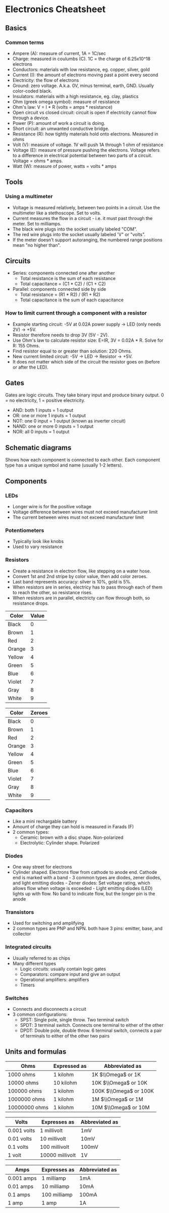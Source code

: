 
# Electronics Cheatsheet

## Basics

### Common terms

- Ampere (A): measure of current, 1A = 1C/sec
- Charge: measured in coulumbs (C). 1C = the charge of 6.25x10^18 electrons
- Conductors: materials with low resistance, eg. copper, silver, gold
- Current (I): the amount of electrons moving past a point every second
- Electricity: the flow of electrons
- Ground: zero voltage. A.k.a. 0V, minus terminal, earth, GND. Usually color-coded black.
- Insulators: materials with a high resistance, eg. clay, plastics
- Ohm (greek omega symbol): measure of resistance
- Ohm's law: V = I * R (volts = amps * resistance)
- Open circuit vs closed circuit: circuit is open if electricity cannot flow through a device.
- Power (P): amount of work a circuit is doing.
- Short circuit: an umwanted conductive bridge.
- Resistance (R): how tightly materials hold onto electrons. Measured in ohms
- Volt (V): measure of voltage. 1V will push 1A through 1 ohm of resistance
- Voltage (E): measure of pressure pushing the electrons. Voltage refers to a difference in electrical potential between two parts of a circuit. Voltage = ohms * amps.
- Watt (W): measure of power, watts = volts * amps

## Tools

### Using a multimeter

- Voltage is measured relatively, between two points in a circuit. Use the multimeter like a stethoscope. Set to volts.
- Current measures the flow in a circuit - i.e. it must past through the meter. Set to milliamps.
- The black wire plugs into the socket usually labeled "COM".
- The red wire plugs into the socket usually labeled 'V" or "volts".
- If the meter doesn't support autoranging, the numbered range positions mean "no higher than".

## Circuits

- Series: components connected one after another
  - Total resistance is the sum of each resistance
  - Total capacitance = (C1 * C2) / (C1 + C2)
- Parallel: components connected side by side
  - Total resistance = (R1 * R2) / (R1 + R2)
  - Total capacitance is the sum of each capacitance

### How to limit current through a component with a resistor

- Example starting circuit: -5V at 0.02A power supply -> LED (only needs 2V) -> +5V.
- Resistor therefore needs to drop 3V (5V - 2V).
- Use Ohm's law to calculate resistor size: E=IR, 3V = 0.02A * R. Solve for R: 155 Ohms.
- Find resistor equal to or greater than solution: 220 Ohms.
- New current limited circuit: -5V -> LED -> Resistor -> +5V.
- It does not matter which side of the circuit the resistor goes on (before or after the LED).

## Gates

Gates are logic circuits. They take binary input and produce binary output. 0 = no electricity, 1 = positive electricity.
- AND: both 1 inputs = 1 output
- OR: one or more 1 inputs = 1 output
- NOT: one 0 input = 1 output (known as inverter circuit)
- NAND: one or more 0 inputs = 1 output
- NOR: all 0 inputs = 1 output

## Schematic diagrams

Shows how each component is connected to each other. Each component type has a unique symbol and name (usually 1-2 letters).

## Components

### LEDs

- Longer wire is for the positive voltage
- Voltage difference between wires must not exceed manufacturer limit
- The current between wires must not exceed manufacturer limit

### Potentiometers

- Typically look like knobs
- Used to vary resistance

### Resistors

- Create a resistance in electron flow, like stepping on a water hose.
- Convert 1st and 2nd stripe by color value, then add color zeroes.
- Last band represents accuracy: silver is 10%, gold is 5%.
- When resistors are in series, electricy has to pass through each of them to reach the other, so resistance rises.
- When resistors are in parallel, electricty can flow through both, so resistance drops.

| Color | Value |
| - | - |
| Black | 0 |
| Brown | 1 |
| Red | 2 |
| Orange | 3 |
| Yellow | 4 |
| Green | 5 |
| Blue | 6 |
| Violet | 7 |
| Gray | 8 |
| White | 9 |

| Color | Zeroes |
| - | - |
| Black | 0 |
| Brown | 1 |
| Red | 2 |
| Orange | 3 |
| Yellow | 4 |
| Green | 5 |
| Blue | 6 |
| Violet | 7 |
| Gray | 8 |
| White | 9 |

### Capacitors

- Like a mini rechargable battery
- Amount of charge they can hold is measured in Farads (F)
- 2 common types:
  - Ceramic: brown with a disc shape. Non-polarized
  - Electrolytic: Cylinder shape. Polarized
 
### Diodes

- One way street for electrons
- Cylinder shaped. Electrons flow from cathode to anode end. Cathode end is marked with a band
        - 3 common types are diodes, zener diodes, and light emitting diodes
        - Zener diodes: Set voltage rating, which allows flow when voltage is exceeded
        - Light emitting diodes (LED) lights up with flow. No band to indicate flow, but the longer pin is the anode

### Transistors

- Used for switching and amplifying
- 2 common types are PNP and NPN. both have 3 pins: emitter, base, and collector

### Integrated circuits

- Usually referred to as chips
- Many different types
  - Logic circuits: usually contain logic gates
  - Comparators: compare input and give an output
  - Operational amplifiers: amplifiers
  - Timers

### Switches

- Connects and disconnects a circuit
- 3 common configurations:
  - SPST: Single pole, single throw. Two terminal switch
  - SPDT: 3 terminal switch. Connects one terminal to either of the other
  - DPDT: Double pole, double throw. 6 terminal switch, connects a pair of terminals to either of the other two pairs

## Units and formulas

| Ohms | Expressed as | Abbreviated as |
| - | - | - |
| 1000 ohms | 1 kilohm | 1K $\\Omega$ or 1K |
| 10000 ohms | 10 kilohm | 10K $\\Omega$ or 10K |
| 100000 ohms | 1 kilohm | 100K $\\Omega$ or 100K |
| 1000000 ohms | 1 kilohm | 1M $\\Omega$ or 1M |
| 10000000 ohms | 1 kilohm | 10M $\\Omega$ or 10M |

| Volts | Expresses as | Abbreviated as |
| - | - | - |
| 0.001 volts | 1 millivolt | 1mV |
| 0.01 volts | 10 millivolt | 10mV |
| 0.1 volts | 100 millivolt | 100mV |
| 1 volt | 10000 millivolt | 1V |

| Amps | Expresses as | Abbreviated as |
| - | - | - |
| 0.001 amps | 1 milliamp | 1mA |
| 0.01 amps | 10 milliamp | 10mA |
| 0.1 amps | 100 milliamp | 100mA |
| 1 amp | 1 amp | 1A |
